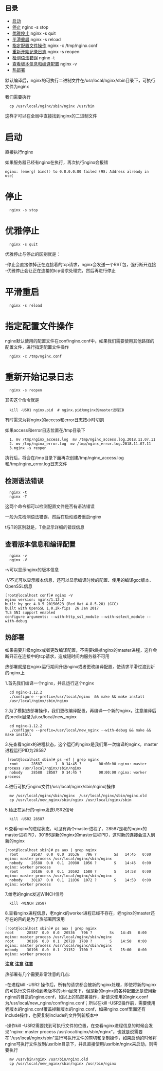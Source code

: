 ## 目录
* [启动](#启动)
* [停止](#停止)
    nginx -s stop
* [优雅停止](#优雅停止)
    nginx -s quit
* [平滑重启](#平滑重启)
    nginx -s reload
* [指定配置文件操作](#指定配置文件操作)
    nginx -c /tmp/nginx.conf
* [重新开始记录日志](#重新开始记录日志)
    nginx -s reopen
* [检测语法错误](#检测语法错误)
    nginx -t 
* [查看版本信息和编译配置](#查看版本信息和编译配置)
    nginx -v
* [热部署](#热部署)

默认编译后，nginx的可执行二进制文件在/usr/local/nginx/sbin目录下，可执行文件为nginx

我们需要执行
```
  cp /usr/local/nginx/sbin/nginx /usr/bin
```

这样才可以在全局中直接找到nginx的二进制文件

# 启动

直接执行nginx

如果服务器已经有nginx在执行，再次执行nginx会报错
```
nginx: [emerg] bind() to 0.0.0.0:80 failed (98: Address already in use)
```
# 停止
```
  nginx -s stop
```
# 优雅停止
```
  nginx -s quit
```

优雅停止与停止的区别就是：

-停止会直接停掉正在连接着的tcp请求，nginx会发送一个RST包，强行断开连接
-优雅停止会让正在连接的tcp请求处理完，然后再进行停止

# 平滑重启
```
  nginx -s reload
```

# 指定配置文件操作
nginx默认使用的配置文件在conf/nginx.conf中，如果我们需要使用其他路径的配置文件，进行指定配置文件操作
```
  nginx -c /tmp/nginx.conf
```

# 重新开始记录日志
```
  nginx -s reopen
```
其实这个命令就是
```
  kill -USR1 nginx.pid  # nginx.pid为nginx的master进程ID
```

有时需求为将nginx的access和error日志按小时切割

如果access和error日志位置在/tmp目录下

```
  1. mv /tmp/nginx_access.log  mv /tmp/nginx_access.log.2018.11.07.11
  2. mv /tmp/nginx_error.log  mv /tmp/nginx_error.log.2018.11.07.11
  3.nginx -s reopen
```
执行后，将会在/tmp目录下面再次创建/tmp/nginx_access.log和/tmp/nginx_error.log日志文件

## 检测语法错误
```
  nginx -t
  nginx -T
```
这两个命令都可以检测配置文件是否有语法错误

一般为先检测语法错误，然后在启动或者重启nginx

t与T的区别就是，T会显示详细的错误信息

## 查看版本信息和编译配置
```
  nginx -v
  nginx -V
```
-v可以显示nginx的版本信息

-V不光可以显示版本信息，还可以显示编译时候的配置、使用的编译gcc版本、OpenSSL信息
```
[root@localhost conf]# nginx -V
nginx version: nginx/1.12.2
built by gcc 4.8.5 20150623 (Red Hat 4.8.5-28) (GCC) 
built with OpenSSL 1.0.2k-fips  26 Jan 2017
TLS SNI support enabled
configure arguments: --with-http_ssl_module --with-select_module --with-debug
```

## 热部署
如果需要升级nginx或者更改编译配置，不需要kill掉nginx的master进程，这样会断开正在连接中的tcp请求，造成短时间内服务器不可用

热部署就是在nginx运行期间升级nginx或者更改编译配置，使请求平滑过渡到新的nginx上

1.首先我们编译一个nginx，并且运行这个nginx
```
  cd nginx-1.12.2
  ./configure --prefix=/usr/local/nginx  && make && make install
  /usr/local/nginx/sbin/nginx
```
2.为了模拟热部署操作，我们更改编译配置，再编译一个新的nginx，注意编译后的predix目录为/usr/local/new_nginx
```
  cd nginx-1.12.2
  ./configure --prefix=/usr/local/new_nginx --with-debug && make && make install
```
3.先查看nginx的进程状态，这个运行的nginx是我们第一次编译的nginx，master进程运行PID为28587
```
 [root@localhost sbin]# ps -ef | grep nginx
  root      28587      1  0 14:45 ?        00:00:00 nginx: master process /usr/local/nginx/sbin/nginx
  nobody    28588  28587  0 14:45 ?        00:00:00 nginx: worker process
```
4.进行可执行nginx文件(/usr/local/nginx/sbin/nginx)操作
```
  mv /usr/local/nginx/sbin/nginx  /usr/local/nginx/sbin/nginx.old
  cp /usr/local/new_nginx/sbin/nginx /usr/local/nginx/sbin
```

5.给正在运行的nginx发送USR2信号
```
  kill -USR2 28587
```

6.查看nginx的进程状态，可见有两个master进程了，28587是老的nginx的master进程PID，30186是新的nginx的master进程PID，这时新的连接会进入到新的nginx
```
[root@localhost sbin]# ps aux | grep nginx
  root      28587  0.0  0.0  20536   796 ?        Ss   14:45   0:00 nginx: master process /usr/local/nginx/sbin/nginx
  nobody    28588  0.0  0.1  20980  1056 ?        S    14:45   0:00 nginx: worker process
  root      30186  0.0  0.1  20592  1580 ?        S    14:58   0:00 nginx: master process /usr/local/nginx/sbin/nginx
  nobody    30187  0.0  0.1  21036  1072 ?        S    14:58   0:00 nginx: worker process
```
7.给老的nginx发送WINCH信号
```
  kill -WINCH 28587
```
8.查看nginx进程信息，老nginx的worker进程已经不存在，老nginx的master还存在的目的是为了热部署回滚用
```
[root@localhost sbin]# ps aux | grep nginx
root      28587  0.0  0.0  20536   796 ?        Ss   14:45   0:00 nginx: master process /usr/local/nginx/sbin/nginx
root      30186  0.0  0.1  20728  1708 ?        S    14:58   0:00 nginx: master process /usr/local/nginx/sbin/nginx
nobody    30196  0.0  0.1  21152  1700 ?        S    15:00   0:00 nginx: worker process
```

**注意**
**注意**
**注意**

热部署有几个需要非常注意的几点:

-在进程kill -USR2 操作后，所有的请求都会被新的nginx处理，即使将新的nginx的可执行文件移动到老版本的sbin目录下，但是新的nginx的各种配置还是使用新nginx的目录的nginx.conf，如以上的热部署操作，新请求使用的nginx.conf为/usr/local/new_nginx/conf/nginx.conf；所以在kill -USR2操作前，需要使用老版本的nginx.conf覆盖掉新版本的nginx.conf，如果nginx.conf里面还有include操作，也要复制include的文件到新版本中

-操作kill -USR2需要找到可执行文件的位置，在查看nginx进程信息的时候会发现"nginx: master process /usr/local/nginx/sbin/nginx"，也就是说需要在"/usr/local/nginx/sbin"进行可执行文件的剪切和复制操作，如果启动的时候将nginx可执行文件放到/usr/bin目录下，并且直接使用/usr/bin/nginx来启动，则需要执行
```
  mv /usr/bin/nginx /usr/bin/nginx.old 
  cp /usr/local/new_nginx/sbin/nginx /usr/bin/nginx
```
